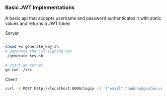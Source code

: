 ### Basic JWT Implementations
A basic api that accepts username and password authenticates it with static values and returns a JWT token

Server

```bash

chmod +x generate_key.sh
# generate the jwt signing key
./generate_key.sh 
 
# start go server
go run ./src
```

Client
```bash
curl -X POST http://localhost:8000/login -d '{"email":"buddha@gautam.com","password":"Bhandinaa"}' -H "Content-Type: application/json"
```


